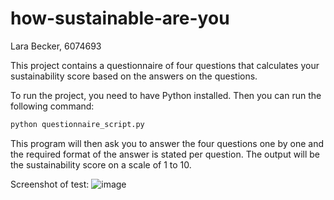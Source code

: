 # how-sustainable-are-you
Lara Becker, 6074693

This project contains a questionnaire of four questions that calculates your sustainability score based on the answers on the questions.

To run the project, you need to have Python installed. Then you can run the following command:

```bash
python questionnaire_script.py
```
This program will then ask you to answer the four questions one by one and the required format of the answer is stated per question. 
The output will be the sustainability score on a scale of 1 to 10.

Screenshot of test: 
![image](https://github.com/user-attachments/assets/6622aa01-fe2e-4644-a333-f1c61afa9cf3)

